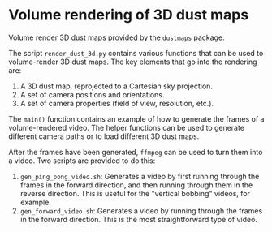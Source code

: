 Volume rendering of 3D dust maps
================================

Volume render 3D dust maps provided by the `dustmaps` package.

The script `render_dust_3d.py` contains various functions that can be used to
volume-render 3D dust maps. The key elements that go into the rendering are:

  1. A 3D dust map, reprojected to a Cartesian sky projection.
  2. A set of camera positions and orientations.
  3. A set of camera properties (field of view, resolution, etc.).

The `main()` function contains an example of how to generate the frames of a
volume-rendered video. The helper functions can be used to generate different
camera paths or to load different 3D dust maps.

After the frames have been generated, `ffmpeg` can be used to turn them into
a video. Two scripts are provided to do this:

  1. `gen_ping_pong_video.sh`: Generates a video by first running through the
     frames in the forward direction, and then running through them in the
     reverse direction. This is useful for the "vertical bobbing" videos, for
     example.
  2. `gen_forward_video.sh`: Generates a video by running through the frames
     in the forward direction. This is the most straightforward type of
     video.